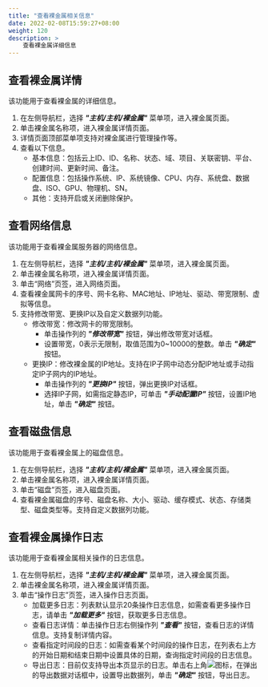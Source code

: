 ```yaml
---
title: "查看裸金属相关信息"
date: 2022-02-08T15:59:27+08:00
weight: 120
description: >
    查看裸金属详细信息
---
```


## 查看裸金属详情

该功能用于查看裸金属的详细信息。

1. 在左侧导航栏，选择 **_"主机/主机/裸金属"_** 菜单项，进入裸金属页面。
2. 单击裸金属名称项，进入裸金属详情页面。
3. 详情页面顶部菜单项支持对裸金属进行管理操作等。
4. 查看以下信息。
    - 基本信息：包括云上ID、ID、名称、状态、域、项目、关联密钥、平台、创建时间、更新时间、备注。
    - 配置信息：包括操作系统、IP、系统镜像、CPU、内存、系统盘、数据盘、ISO、GPU、物理机、SN。
    - 其他：支持开启或关闭删除保护。

## 查看网络信息

该功能用于查看裸金属服务器的网络信息。

1. 在左侧导航栏，选择 **_"主机/主机/裸金属"_** 菜单项，进入裸金属页面。
2. 单击裸金属名称项，进入裸金属详情页面。
3. 单击“网络”页签，进入网络页面。
4. 查看裸金属网卡的序号、网卡名称、MAC地址、IP地址、驱动、带宽限制、虚拟等信息。
5. 支持修改带宽、更换IP以及自定义数据列功能。
    - 修改带宽：修改网卡的带宽限制。
        - 单击操作列的 **_"修改带宽"_** 按钮，弹出修改带宽对话框。
        - 设置带宽，0表示无限制，取值范围为0~10000的整数。单击 **_"确定"_** 按钮。
    - 更换IP：修改裸金属的IP地址。支持在IP子网中动态分配IP地址或手动指定IP子网内的IP地址。
        - 单击操作列的 **_"更换IP"_** 按钮，弹出更换IP对话框。
        - 选择IP子网，如需指定静态IP，可单击 **_"手动配置IP"_** 按钮，设置IP地址，单击 **_"确定"_** 按钮。

## 查看磁盘信息

该功能用于查看裸金属上的磁盘信息。

1. 在左侧导航栏，选择 **_"主机/主机/裸金属"_** 菜单项，进入裸金属页面。
2. 单击裸金属名称项，进入裸金属详情页面。
3. 单击“磁盘”页签，进入磁盘页面。
4. 查看裸金属磁盘的序号、磁盘名称、大小、驱动、缓存模式、状态、存储类型、磁盘类型等。支持自定义数据列功能。




## 查看裸金属操作日志

该功能用于查看裸金属相关操作的日志信息。

1. 在左侧导航栏，选择 **_"主机/主机/裸金属"_** 菜单项，进入裸金属页面。
2. 单击裸金属名称项，进入裸金属详情页面。
3. 单击“操作日志”页签，进入操作日志页面。
    - 加载更多日志：列表默认显示20条操作日志信息，如需查看更多操作日志，请单击 **_"加载更多"_** 按钮，获取更多日志信息。
    - 查看日志详情：单击操作日志右侧操作列 **_"查看"_** 按钮，查看日志的详情信息。支持复制详情内容。
    - 查看指定时间段的日志：如需查看某个时间段的操作日志，在列表右上方的开始日期和结束日期中设置具体的日期，查询指定时间段的日志信息。
    - 导出日志：目前仅支持导出本页显示的日志。单击右上角![](../../../../images/download.png)图标，在弹出的导出数据对话框中，设置导出数据列，单击 **_"确定"_** 按钮，导出日志。
